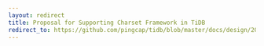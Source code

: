 ```yaml
---
layout: redirect
title: Proposal for Supporting Charset Framework in TiDB
redirect_to: https://github.com/pingcap/tidb/blob/master/docs/design/2021-08-18-charsets.md
---
```

